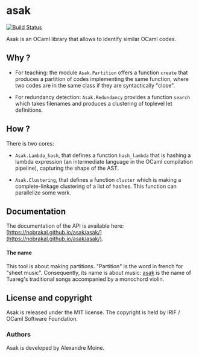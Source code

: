 ﻿# asak

[![Build Status](https://travis-ci.com/nobrakal/asak.svg?branch=master)](https://travis-ci.com/nobrakal/asak)

Asak is an OCaml library that allows to identify similar OCaml codes.

## Why ?

* For teaching: the module `Asak.Partition` offers a function `create` that produces a partition of codes implementing the same function, where two codes are in the same class if they are syntactically "close".

* For redundancy detection: `Asak.Redundancy` provides a function `search` which takes filenames and produces a clustering of toplevel let definitions.

## How ?

There is two cores:

* `Asak.Lambda_hash`, that defines a function `hash_lambda` that is hashing a lambda expression (an intermediate language in the OCaml compilation pipeline), capturing the shape of the AST.

* `Asak.Clustering`, that defines a function `cluster` which is making a complete-linkage clustering of a list of hashes. This function can parallelize some work.

## Documentation

The documentation of the API is available here: [https://nobrakal.github.io/asak/asak/](https://nobrakal.github.io/asak/asak/).

#### The name

This tool is about making partitions. "Partition" is the word in french for "sheet music". Consequently, its name is about music: [asak](https://en.wikipedia.org/wiki/Tuareg_people#Music) is the name of Tuareg's traditional songs accompanied by a monochord violin.

## License and copyright

Asak is released under the MIT license. The copyright is held by IRIF / OCaml Software Foundation.

### Authors

Asak is developed by Alexandre Moine.
